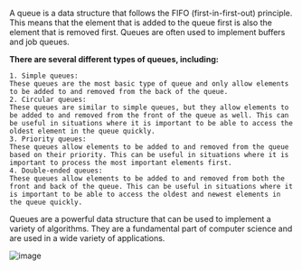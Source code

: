 A queue is a data structure that follows the FIFO (first-in-first-out) principle. This means that the element that is added to the queue first is also the element that is removed first. Queues are often used to implement buffers and job queues.

**There are several different types of queues, including:**

    1. Simple queues:
    These queues are the most basic type of queue and only allow elements to be added to and removed from the back of the queue.
    2. Circular queues:
    These queues are similar to simple queues, but they allow elements to be added to and removed from the front of the queue as well. This can be useful in situations where it is important to be able to access the oldest element in the queue quickly.
    3. Priority queues:
    These queues allow elements to be added to and removed from the queue based on their priority. This can be useful in situations where it is important to process the most important elements first.
    4. Double-ended queues:
    These queues allow elements to be added to and removed from both the front and back of the queue. This can be useful in situations where it is important to be able to access the oldest and newest elements in the queue quickly.

Queues are a powerful data structure that can be used to implement a variety of algorithms. They are a fundamental part of computer science and are used in a wide variety of applications.

![image](https://github.com/govindraj-7c/Java-DSA/assets/126868326/e2bdf56f-2eba-4f54-bd5c-e9ac5983f501)

